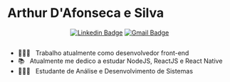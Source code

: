 <div align="left" width="500" height="auto">
<h1>Arthur D'Afonseca e Silva</h1>

<div align="center">

  [![Linkedin Badge](https://img.shields.io/badge/-LinkedIn-blue?style=flat-square&logo=Linkedin&logoColor=white&link=https://www.linkedin.com/in/ronnyacacio/)](https://www.linkedin.com/in/arthur-d-afonseca-885757183/)
  [![Gmail Badge](https://img.shields.io/badge/-Gmail-c14438?style=flat-square&logo=Gmail&logoColor=white&link=mailto:arthur.dafonseca89@gmail.com)](mailto:arthur.dafonseca89@gmail.com)

</div>

##

- 👨🏻‍💻  &nbsp; Trabalho atualmente como desenvolvedor front-end </br>
- 📚 &nbsp; Atualmente me dedico a estudar NodeJS, ReactJS e React Native </br>
- 👨🏻‍🎓 &nbsp; Estudante de Análise e Desenvolvimento de Sistemas </br>

</div>
